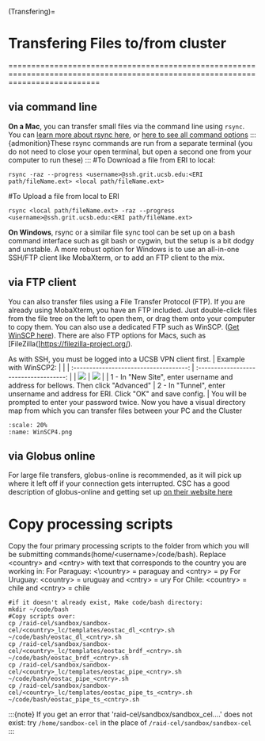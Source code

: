 (Transfering)=
# Transfering Files to/from cluster
================================================================================================================================

## via command line
**On a Mac**, you can transfer small files via the command line using `rsync`. You can [learn more about rsync here](https://www.digitalocean.com/community/tutorials/how-to-use-rsync-to-sync-local-and-remote-directories), or [here to see all command options](https://linux.die.net/man/1/rsync)
:::{admonition}These rsync commands are run from a separate terminal 
(you do not need to close your open terminal, but open a second one from your computer to run these)
:::
#To Download a file from ERI to local:
```
rsync -raz --progress <username>@ssh.grit.ucsb.edu:<ERI path/fileName.ext> <local path/fileName.ext>
```
#To Upload a file from local to ERI
```
rsync <local path/fileName.ext> -raz --progress <username>@ssh.grit.ucsb.edu:<ERI path/fileName.ext>
```
**On Windows**, rsync or a similar file sync tool can be set up on a bash command interface such as git bash or cygwin, but the setup is a bit dodgy and unstable. A more robust option for Windows is to use an all-in-one SSH/FTP client like MobaXterm, or to add an FTP client to the mix.

## via FTP client
You can also transfer files using a File Transfer Protocol (FTP). If you are already using MobaXterm, you have an FTP included. Just double-click files from the file tree on the left to open them, or drag them onto your computer to copy them. You can also use a dedicated FTP such as WinSCP. ([Get WinSCP here](https://winscp.net/eng/index.php)). There are also FTP options for Macs, such as [FileZilla(]https://filezilla-project.org/).

As with SSH, you must be logged into a UCSB VPN client first.
| Example with WinSCP2:                               |                               |
| :------------------------------------: | :------------------------------------: |
|   ![](/Images/WinSCP2.png)             |  ![](/Images/WinSCP3.png)              |
| 1 - In "New Site", enter username and address for bellows. Then click "Advanced" | 2 - In "Tunnel", enter unsername and address for ERI. Click "OK" and save config. |
You will be prompted to enter your password twice.
Now you have a visual directory map from which you can transfer files between your PC and the Cluster

```{figure} /Images/WinSCP4.png
:scale: 20%
:name: WinSCP4.png
```

## via Globus online
For large file transfers, globus-online is recommended, as it will pick up where it left off if your connection gets interrupted. CSC has a good description of globus-online and getting set up [on their website here](http://csc.cnsi.ucsb.edu/docs/globus-online)


#  Copy processing scripts
Copy the four primary processing scripts to the folder from which you will be submitting commands(home/\<username\>/code/bash).
    Replace \<country\> and \<cntry\> with text that corresponds to the country you are working in:
    For Paraguay: \<\country\> = paraguay and \<cntry\> = py
    For Uruguay: \<country\> = uruguay and \<cntry\> = ury
    For Chile: \<country\> = chile and \<cntry\> = chile
```
#if it doesn't already exist, Make code/bash directory:
mkdir ~/code/bash
#Copy scripts over:
cp /raid-cel/sandbox/sandbox-cel/<country>_lc/templates/eostac_dl_<cntry>.sh ~/code/bash/eostac_dl_<cntry>.sh
cp /raid-cel/sandbox/sandbox-cel/<country>_lc/templates/eostac_brdf_<cntry>.sh ~/code/bash/eostac_brdf_<cntry>.sh
cp /raid-cel/sandbox/sandbox-cel/<country>_lc/templates/eostac_pipe_<cntry>.sh ~/code/bash/eostac_pipe_<cntry>.sh
cp /raid-cel/sandbox/sandbox-cel/<country>_lc/templates/eostac_pipe_ts_<cntry>.sh ~/code/bash/eostac_pipe_ts_<cntry>.sh
```   
:::{note} If you get an error that 'raid-cel/sandbox/sandbox_cel....' does not exist:
    try `/home/sandbox-cel` in the place of `/raid-cel/sandbox/sandbox-cel`
:::

